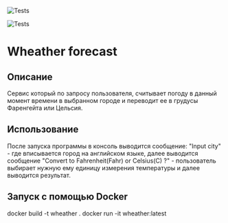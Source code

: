 ![Tests](https://github.com/Lissyona/Wheather_forecast/actions/workflows/maven-test.yml/badge.svg?branch=main)

![Tests](https://github.com/Lissyona/Wheather_forecast/actions/workflows/maven-test.yml/badge.svg?branch=dev)
# Wheather forecast

## Описание

Сервис который по запросу пользователя, считывает погоду в данный момент времени в выбранном городе и переводит ее в грудусы Фаренгейта или Цельсия.


## Использование

После запуска программы в консоль выводится сообщение: "Input city" - где вписывается город на английском языке, далее выводится  сообщение "Convert to Fahrenheit(Fahr) or Celsius(C) ?" - пользователь выбирает нужную ему единицу измерения температуры и далее выводится результат.

## Запуск с помощью Docker

docker build -t wheather .
docker run -it  wheather:latest